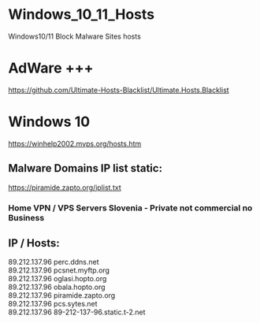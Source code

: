 # Windows_10_11_Hosts
Windows10/11 Block Malware Sites hosts

# AdWare +++
https://github.com/Ultimate-Hosts-Blacklist/Ultimate.Hosts.Blacklist

# Windows 10
https://winhelp2002.mvps.org/hosts.htm

## Malware Domains IP list static:
https://piramide.zapto.org/iplist.txt

### Home VPN / VPS Servers Slovenia - Private not commercial no Business
## IP / Hosts:
89.212.137.96  perc.ddns.net  
89.212.137.96  pcsnet.myftp.org  
89.212.137.96  oglasi.hopto.org  
89.212.137.96  obala.hopto.org  
89.212.137.96  piramide.zapto.org  
89.212.137.96  pcs.sytes.net  
89.212.137.96  89-212-137-96.static.t-2.net
